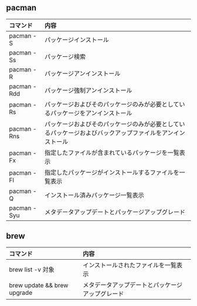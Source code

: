 ## pacman

|コマンド|内容|
|:---|:---|
|pacman -S|パッケージインストール|
|pacman -Ss|パッケージ検索|
|pacman -R|パッケージアンインストール|
|pacman -Rdd|パッケージ強制アンインストール|
|pacman -Rs|パッケージおよびそのパッケージのみが必要としているパッケージをアンインストール|
|pacman -Rns|パッケージおよびそのパッケージのみが必要としているパッケージおよびバックアップファイルをアンインストール|
|pacman -Fx|指定したファイルが含まれているパッケージを一覧表示|
|pacman -Fl|指定したパッケージがインストールするファイルを一覧表示|
|pacman -Q|インストール済みパッケージ一覧表示|
|pacman -Syu|メタデータアップデートとパッケージアップグレード|

## brew

|コマンド|内容|
|:---|:---|
|brew list -v 対象|インストールされたファイルを一覧表示|
|brew update && brew upgrade|メタデータアップデートとパッケージアップグレード|
